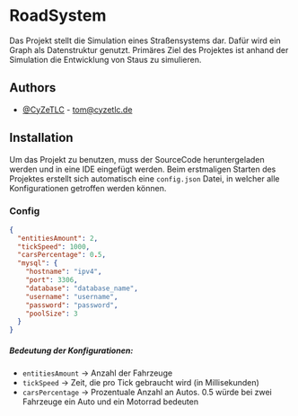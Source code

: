 # RoadSystem

Das Projekt stellt die Simulation eines Straßensystems dar. Dafür wird ein Graph als Datenstruktur genutzt.
Primäres Ziel des Projektes ist anhand der Simulation die Entwicklung von Staus zu simulieren.


## Authors

- [@CyZeTLC](https://www.github.com/CyZeTLC) - tom@cyzetlc.de


## Installation

Um das Projekt zu benutzen, muss der SourceCode heruntergeladen werden und in eine IDE eingefügt werden. Beim erstmaligen Starten des Projektes erstellt sich automatisch eine `config.json` Datei, in welcher alle Konfigurationen getroffen werden können.

### Config

```json
{
  "entitiesAmount": 2,
  "tickSpeed": 1000,
  "carsPercentage": 0.5,
  "mysql": {
    "hostname": "ipv4",
    "port": 3306,
    "database": "database_name",
    "username": "username",
    "password": "password",
    "poolSize": 3
  }
}
```

##### Bedeutung der Konfigurationen:
- `entitiesAmount` -> Anzahl der Fahrzeuge
- `tickSpeed` -> Zeit, die pro Tick gebraucht wird (in Millisekunden)
- `carsPercentage` -> Prozentuale Anzahl an Autos. 0.5 würde bei zwei Fahrzeuge ein Auto und ein Motorrad bedeuten
